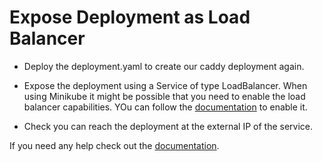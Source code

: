 # Expose Deployment as Load Balancer

- Deploy the deployment.yaml to create our caddy deployment again.

- Expose the deployment using a Service of type LoadBalancer. When using Minikube it might be possible that you need to enable the load balancer capabilities. YOu can follow the [documentation](https://kubernetes.io/docs/tasks/access-application-cluster/ingress-minikube/) to enable it.

- Check you can reach the deployment at the external IP of the service.

If you need any help check out the [documentation](https://kubernetes.io/docs/concepts/services-networking/service).
